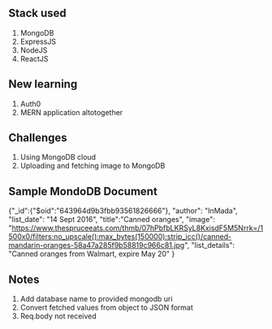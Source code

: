 ## Stack used 
1. MongoDB
1. ExpressJS
1. NodeJS
1. ReactJS

## New learning 
1. Auth0
1. MERN application altotogether


## Challenges
1. Using MongoDB cloud
1. Uploading and fetching image to MongoDB 


## Sample MondoDB Document 
{"_id":{"$oid":"643964d9b3fbb93561826666"},
  "author": "InMada",
  "list_date": "14 Sept 2016",
  "title":"Canned oranges",
  "image": "https://www.thespruceeats.com/thmb/07hPbfbLKRSyL8KxisdF5M5Nrrk=/1500x0/filters:no_upscale():max_bytes(150000):strip_icc()/canned-mandarin-oranges-58a47a285f9b58819c966c81.jpg",
  "list_details": "Canned oranges from Walmart, expire May 20"
}


## Notes
1. Add database name to provided mongodb uri 
1. Convert fetched values from object to JSON format
1. Req.body not received